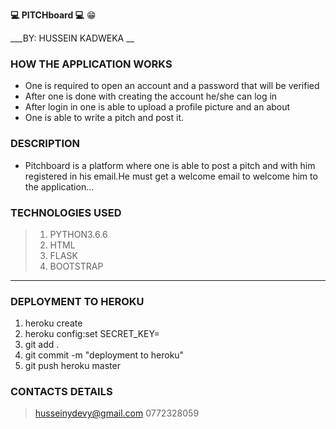 __:computer: PITCHboard :computer:__ :grin:

___BY: HUSSEIN KADWEKA __


### __HOW THE APPLICATION WORKS__
+ One is required to open an account and a password that will be verified
+ After one is done with creating the account he/she can log in
+ After login in one is able to upload a profile picture and an about
+ One is able to write a pitch and post it.

### __DESCRIPTION__
+ Pitchboard is a platform where one is able to post a pitch and with him registered in his email.He must get a welcome email to welcome him to the application...


### __TECHNOLOGIES USED__
> 1. PYTHON3.6.6
> 2. HTML 
> 3. FLASK
> 4. BOOTSTRAP

***
### __DEPLOYMENT TO HEROKU__
1. heroku create <name-of-app>
3. heroku config:set SECRET_KEY=<YOUR SECRET KEY>
4. git add .
5. git commit -m "deployment to heroku"
6. git push heroku master


### __CONTACTS DETAILS__
> husseinydevy@gmail.com
> 0772328059 
